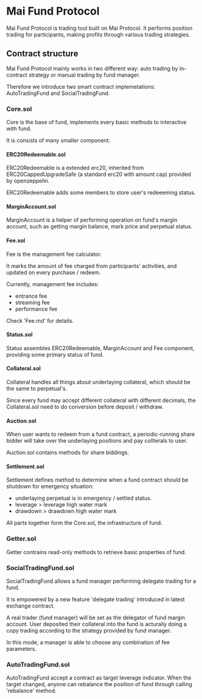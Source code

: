 # Mai Fund Protocol

Mai Fund Protocol is trading tool built on Mai Protocol. It performs position trading for participants, making profits through various trading strategies.

## Contract structure

Mai Fund Protocol mainly works in two different way: auto trading by in-contract strategy or manual trading by fund manager.

Therefore we introduce two smart contract implemetations: AutoTradingFund and SocialTradingFund.

### Core.sol

Core is the base of fund, implements every basic methods to interactive with fund.

It is consists of many smaller component:

#### ERC20Redeemable.sol

ERC20Redeemable is a extended erc20, inherited from ERC20CappedUpgradeSafe (a standard erc20 with amount cap) provided by openzeppelin.

ERC20Redeemable adds some members to store user's redeeeming status.

#### MarginAccount.sol

MarginAccount is a helper of performing operation on fund's margin account, such as getting margin balance, mark price
and perpetual status.

#### Fee.sol

Fee is the management fee calculator.

It marks the amount of fee charged from participants' activities, and updated on every purchase / redeem.

Currently, management fee includes:

- entrance fee
- streaming fee
- performance fee

Check 'Fee.md' for details.

#### Status.sol

Status assembles ERC20Redeemable, MarginAccount and Fee component, providing some primary status of fund.

#### Collateral.sol

Collateral handles all things about underlaying collateral, which should be the same to perpetual's.

Since every fund may accept different collateral with different decimals, the Collateral.sol need to do conversion before deposit / withdraw.

#### Auction.sol

When user wants to redeem from a fund contract, a periodic-running share bidder will take over the underlaying positions and pay collterals to user.

Auction.sol contains methods for share biddings.

#### Settlement.sol

Settlement defines method to determine when a fund contract should be shutdown for emergency situation:

- underlaying perpetual is in emergency / settled status.
- leverage > leverage high water mark
- drawdown > drawdown high water mark


All parts together form the Core.sol, the infrastructure of fund.


### Getter.sol

Getter contrains read-only methods to retrieve basic properties of fund.

### SocialTradingFund.sol

SocialTradingFund allows a fund manager performing delegate trading for a fund.

It is empowered by a new feature 'delegate trading' introduced in latest exchange contract.

A real trader (fund manager) will be set as the delegator of fund margin account. User deposited their collateral into the fund is acturally doing a copy trading according to the strategy provided by fund manager.

In this mode, a manager is able to choose any combination of fee parameters.

### AutoTradingFund.sol

AutoTradingFund accept a contract as target leverage indicator. When the target changed, anyone can rebalance the position of fund through calling 'rebalance' method.
